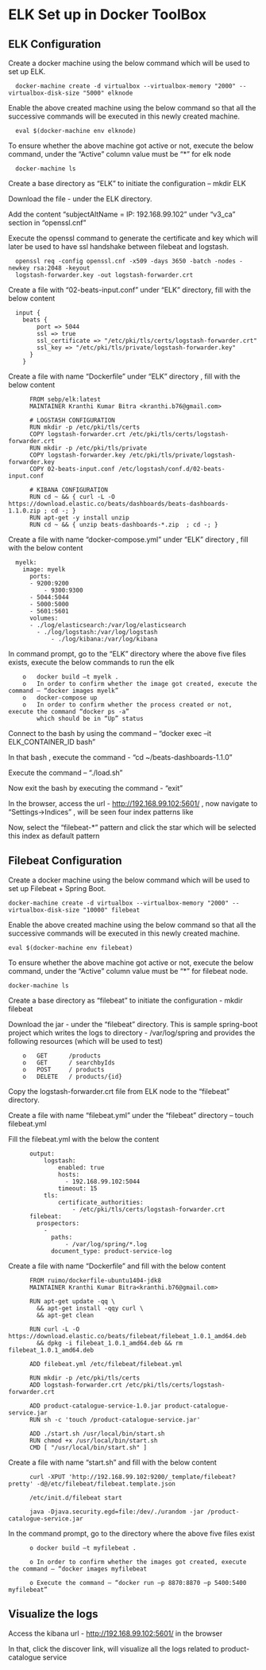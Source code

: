 # ELK Set up in Docker ToolBox

## ELK Configuration
  Create a docker machine using the below command which will be used to set up ELK.
  
      docker-machine create -d virtualbox --virtualbox-memory "2000" --virtualbox-disk-size "5000" elknode
  
  Enable the above created machine using the below command so that all the successive commands will be executed
  in this newly created machine.
  
      eval $(docker-machine env elknode)
	        
  To ensure whether the above machine got active or not, execute the below command, under the “Active” column 
  value must be “*” for elk node
  
      docker-machine ls
      
  Create a base directory as “ELK” to initiate the configuration – mkdir ELK
  
  Download the file -  under the ELK directory.
  
  Add the content “subjectAltName = IP: 192.168.99.102” under  “v3_ca” section in “openssl.cnf”
  
  Execute the openssl command to generate the certificate and key which will later be used to have ssl handshake
  between filebeat and logstash.
  
      openssl req -config openssl.cnf -x509 -days 3650 -batch -nodes -newkey rsa:2048 -keyout
      logstash-forwarder.key -out logstash-forwarder.crt
          
  Create a file with “02-beats-input.conf” under “ELK” directory, fill with the below content
  
      input {
        beats {
	        port => 5044
	        ssl => true
	        ssl_certificate => "/etc/pki/tls/certs/logstash-forwarder.crt"
	        ssl_key => "/etc/pki/tls/private/logstash-forwarder.key"
	      }
	    }
  Create a file with name “Dockerfile” under “ELK” directory , fill with the below content
  
          FROM sebp/elk:latest
          MAINTAINER Kranthi Kumar Bitra <kranthi.b76@gmail.com>

          # LOGSTASH CONFIGURATION
          RUN mkdir -p /etc/pki/tls/certs
          COPY logstash-forwarder.crt /etc/pki/tls/certs/logstash-forwarder.crt
          RUN mkdir -p /etc/pki/tls/private
          COPY logstash-forwarder.key /etc/pki/tls/private/logstash-forwarder.key
          COPY 02-beats-input.conf /etc/logstash/conf.d/02-beats-input.conf

          # KIBANA CONFIGURATION
          RUN cd ~ && { curl -L -O https://download.elastic.co/beats/dashboards/beats-dashboards-1.1.0.zip ; cd -; }
          RUN apt-get -y install unzip
          RUN cd ~ && { unzip beats-dashboards-*.zip  ; cd -; } 
  
  Create a file with name “docker-compose.yml” under “ELK” directory , fill with the below content
  
      myelk:
  	    image: myelk
  		  ports:
          - 9200:9200
     		  - 9300:9300
      	  - 5044:5044
      	  - 5000:5000
      	  - 5601:5601
   		  volumes:  
      	  - ./log/elasticsearch:/var/log/elasticsearch
      		- ./log/logstash:/var/log/logstash
     			- ./log/kibana:/var/log/kibana
     			
  In command prompt, go to the “ELK” directory where the above five files exists, execute the below commands
  to run the elk
  
        o	docker build –t myelk . 
        o	In order to confirm whether the image got created, execute the command – “docker images myelk”
        o	docker-compose up
        o	In order to confirm whether the process created or not, execute the command “docker ps -a”
            which should be in “Up” status
          
  Connect to the bash by using the command – “docker exec –it ELK_CONTAINER_ID bash”
  
  In that bash , execute the command - “cd ~/beats-dashboards-1.1.0”
  
  Execute the command – “./load.sh”
  
  Now exit the bash by executing the command -  “exit”
  
  In the browser, access the url - http://192.168.99.102:5601/ , now navigate to “Settings->Indices” ,
  will be seen four index patterns like 
  
  Now, select the “filebeat-*” pattern and click the star which will be selected this index as default pattern

## Filebeat Configuration
  Create a docker machine using the below command which will be used to set up Filebeat + Spring Boot.
  
    docker-machine create -d virtualbox --virtualbox-memory "2000" --virtualbox-disk-size "10000" filebeat
      
  Enable the above created machine using the below command so that all the successive commands will be executed
  in this newly created machine.
      
    eval $(docker-machine env filebeat)
      
  To ensure whether the above machine got active or not, execute the below command, under the “Active” column
  value must be “*” for filebeat node.
      
    docker-machine ls
      
  Create a base directory as “filebeat” to initiate the configuration - mkdir filebeat
  
  Download the jar -  under the “filebeat” directory. This is sample spring-boot project which writes the logs 
  to directory  - /var/log/spring and provides the following resources (which will be used to test)
  
        o	GET      /products 
        o	GET      / searchbyIds
        o	POST     / products
        o	DELETE   / products/{id}
        
  Copy the logstash-forwarder.crt file from ELK node to the “filebeat” directory.
  
  Create a file with name “filebeat.yml” under the “filebeat” directory – touch filebeat.yml
  
  Fill the filebeat.yml with the below the content
  
          output:
              logstash:
                  enabled: true
                  hosts:
                    - 192.168.99.102:5044
                  timeout: 15
              tls:
                  certificate_authorities:
                      - /etc/pki/tls/certs/logstash-forwarder.crt
          filebeat:
            prospectors:
              -
                paths:
                    - /var/log/spring/*.log
                document_type: product-service-log
                
  Create a file with name “Dockerfile” and fill with the below content
  
          FROM ruimo/dockerfile-ubuntu1404-jdk8
          MAINTAINER Kranthi Kumar Bitra<kranthi.b76@gmail.com>
  
          RUN apt-get update -qq \
            && apt-get install -qqy curl \
            && apt-get clean

          RUN curl -L -O https://download.elastic.co/beats/filebeat/filebeat_1.0.1_amd64.deb 
            && dpkg -i filebeat_1.0.1_amd64.deb && rm filebeat_1.0.1_amd64.deb

          ADD filebeat.yml /etc/filebeat/filebeat.yml

          RUN mkdir -p /etc/pki/tls/certs
          ADD logstash-forwarder.crt /etc/pki/tls/certs/logstash-forwarder.crt

          ADD product-catalogue-service-1.0.jar product-catalogue-service.jar
          RUN sh -c 'touch /product-catalogue-service.jar'

          ADD ./start.sh /usr/local/bin/start.sh
          RUN chmod +x /usr/local/bin/start.sh
          CMD [ "/usr/local/bin/start.sh" ]
          
  Create a file with name “start.sh” and fill with the below content
  
          curl -XPUT 'http://192.168.99.102:9200/_template/filebeat?pretty' -d@/etc/filebeat/filebeat.template.json
          
          /etc/init.d/filebeat start
          
          java -Djava.security.egd=file:/dev/./urandom -jar /product-catalogue-service.jar
          
  In the command prompt, go to the directory where the above five files exist
  
          o	docker build –t myfilebeat .
          
          o	In order to confirm whether the images got created, execute the command – “docker images myfilebeat
          
          o	Execute the command – “docker run –p 8870:8870 –p 5400:5400 myfilebeat”
          

## Visualize the logs
  Access the kibana url - http://192.168.99.102:5601/ in the browser
  
  In that, click the discover link, will visualize all the logs related to product-catalogue service 
  
 

